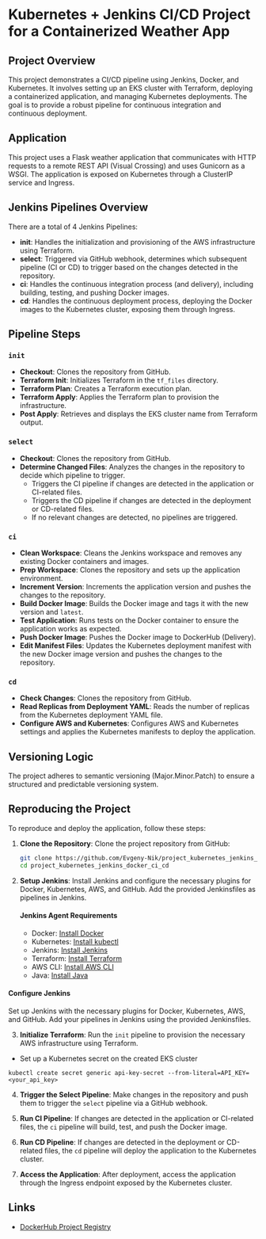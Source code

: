 # Kubernetes + Jenkins CI/CD Project for a Containerized Weather App

## Project Overview

This project demonstrates a CI/CD pipeline using Jenkins, Docker, and Kubernetes. It involves setting up an EKS cluster with Terraform, deploying a containerized application, and managing Kubernetes deployments. The goal is to provide a robust pipeline for continuous integration and continuous deployment.

## Application
This project uses a Flask weather application that communicates with HTTP requests to a remote REST API (Visual Crossing) and uses Gunicorn as a WSGI. The application is exposed on Kubernetes through a ClusterIP service and Ingress.

## Jenkins Pipelines Overview
There are a total of 4 Jenkins Pipelines:
- **init**: Handles the initialization and provisioning of the AWS infrastructure using Terraform.
- **select**: Triggered via GitHub webhook, determines which subsequent pipeline (CI or CD) to trigger based on the changes detected in the repository.
- **ci**: Handles the continuous integration process (and delivery), including building, testing, and pushing Docker images.
- **cd**: Handles the continuous deployment process, deploying the Docker images to the Kubernetes cluster, exposing them through Ingress.

## Pipeline Steps

### `init`

- **Checkout**: Clones the repository from GitHub.
- **Terraform Init**: Initializes Terraform in the `tf_files` directory.
- **Terraform Plan**: Creates a Terraform execution plan.
- **Terraform Apply**: Applies the Terraform plan to provision the infrastructure.
- **Post Apply**: Retrieves and displays the EKS cluster name from Terraform output.

### `select`

- **Checkout**: Clones the repository from GitHub.
- **Determine Changed Files**: Analyzes the changes in the repository to decide which pipeline to trigger.
  - Triggers the CI pipeline if changes are detected in the application or CI-related files.
  - Triggers the CD pipeline if changes are detected in the deployment or CD-related files.
  - If no relevant changes are detected, no pipelines are triggered.

### `ci`

- **Clean Workspace**: Cleans the Jenkins workspace and removes any existing Docker containers and images.
- **Prep Workspace**: Clones the repository and sets up the application environment.
- **Increment Version**: Increments the application version and pushes the changes to the repository.
- **Build Docker Image**: Builds the Docker image and tags it with the new version and `latest`.
- **Test Application**: Runs tests on the Docker container to ensure the application works as expected.
- **Push Docker Image**: Pushes the Docker image to DockerHub (Delivery).
- **Edit Manifest Files**: Updates the Kubernetes deployment manifest with the new Docker image version and pushes the changes to the repository.

### `cd`

- **Check Changes**: Clones the repository from GitHub.
- **Read Replicas from Deployment YAML**: Reads the number of replicas from the Kubernetes deployment YAML file.
- **Configure AWS and Kubernetes**: Configures AWS and Kubernetes settings and applies the Kubernetes manifests to deploy the application.

## Versioning Logic
The project adheres to semantic versioning (Major.Minor.Patch) to ensure a structured and predictable versioning system.

## Reproducing the Project

To reproduce and deploy the application, follow these steps:

1. **Clone the Repository**: Clone the project repository from GitHub:
    ```bash
    git clone https://github.com/Evgeny-Nik/project_kubernetes_jenkins_docker_ci_cd.git
    cd project_kubernetes_jenkins_docker_ci_cd
    ```

2. **Setup Jenkins**: Install Jenkins and configure the necessary plugins for Docker, Kubernetes, AWS, and GitHub. Add the provided Jenkinsfiles as pipelines in Jenkins.

   #### Jenkins Agent Requirements

   - Docker: [Install Docker](https://docs.docker.com/get-docker/)
   - Kubernetes: [Install kubectl](https://kubernetes.io/docs/tasks/tools/)
   - Jenkins: [Install Jenkins](https://www.jenkins.io/doc/book/installing/)
   - Terraform: [Install Terraform](https://www.terraform.io/downloads.html)
   - AWS CLI: [Install AWS CLI](https://docs.aws.amazon.com/cli/latest/userguide/install-cliv2.html)
   - Java: [Install Java](https://www.oracle.com/java/technologies/downloads/#java17)

#### Configure Jenkins

Set up Jenkins with the necessary plugins for Docker, Kubernetes, AWS, and GitHub. Add your pipelines in Jenkins using the provided Jenkinsfiles.

3. **Initialize Terraform**: Run the `init` pipeline to provision the necessary AWS infrastructure using Terraform.

- Set up a Kubernetes secret on the created EKS cluster
```
kubectl create secret generic api-key-secret --from-literal=API_KEY=<your_api_key>
```

4. **Trigger the Select Pipeline**: Make changes in the repository and push them to trigger the `select` pipeline via a GitHub webhook.

5. **Run CI Pipeline**: If changes are detected in the application or CI-related files, the `ci` pipeline will build, test, and push the Docker image.

6. **Run CD Pipeline**: If changes are detected in the deployment or CD-related files, the `cd` pipeline will deploy the application to the Kubernetes cluster.

7. **Access the Application**: After deployment, access the application through the Ingress endpoint exposed by the Kubernetes cluster.

## Links
- [DockerHub Project Registry](https://hub.docker.com/repository/docker/evgenyniko/kubernetes_weather_app)